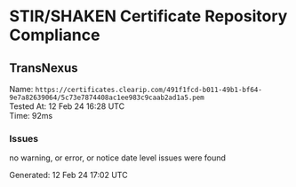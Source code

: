 # STIR/SHAKEN Certificate Repository Compliance

## TransNexus

Name: `https://certificates.clearip.com/491f1fcd-b011-49b1-bf64-9e7a82639064/5c73e7874408ac1ee983c9caab2ad1a5.pem`\
Tested At: 12 Feb 24 16:28 UTC\
Time: 92ms

### Issues

no warning, or error, or notice date level issues were found

Generated: 12 Feb 24 17:02 UTC